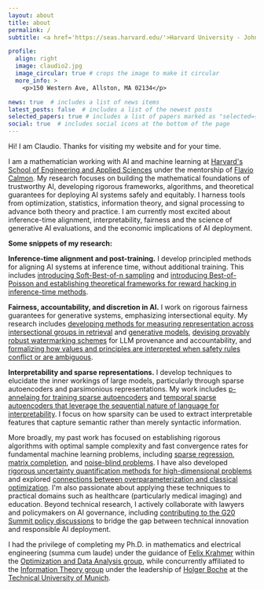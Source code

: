 ```yaml
---
layout: about
title: about
permalink: /
subtitle: <a href='https://seas.harvard.edu/'>Harvard University - John A. Paulson School of Engineering and Applied Sciences</a>.

profile:
  align: right
  image: claudio2.jpg
  image_circular: true # crops the image to make it circular
  more_info: >
    <p>150 Western Ave, Allston, MA 02134</p>

news: true  # includes a list of news items
latest_posts: false  # includes a list of the newest posts
selected_papers: true # includes a list of papers marked as "selected={true}"
social: true  # includes social icons at the bottom of the page
---
```


Hi! I am Claudio. Thanks for visiting my website and for your time. 

I am a mathematician working with AI and machine learning at [Harvard's School of Engineering and Applied Sciences](https://seas.harvard.edu/) under the mentorship of [Flavio Calmon](https://people.seas.harvard.edu/~flavio/). My research focuses on building the mathematical foundations of trustworthy AI, developing rigorous frameworks, algorithms, and theoretical guarantees for deploying AI systems safely and equitably. I harness tools from optimization, statistics, information theory, and signal processing to advance both theory and practice.  I am currently most excited about inference-time alignment, interpretability, fairness and the science of generative AI evaluations, and the economic implications of AI deployment.

**Some snippets of my research:**

**Inference-time alignment and post-training.** I develop principled methods for aligning AI systems at inference time, without additional training. This includes [introducing Soft-Best-of-n sampling](https://arxiv.org/pdf/2506.19248) and [introducing Best-of-Poisson and establishing theoretical frameworks for reward hacking in inference-time methods](https://arxiv.org/pdf/2506.19248).

**Fairness, accountability, and discretion in AI.** I work on rigorous fairness guarantees for generative systems, emphasizing intersectional equity. My research includes [developing methods for measuring representation across intersectional groups in retrieval](https://proceedings.neurips.cc/paper_files/paper/2024/file/d00fcdd0629dabdf515b1e6425a261bb-Paper-Conference.pdf) and [generative models](https://openaccess.thecvf.com/content/CVPR2025/papers/Jung_Multi-Group_Proportional_Representations_for_Text-to-Image_Models_CVPR_2025_paper.pdf), [devising provably robust watermarking schemes](https://arxiv.org/pdf/2506.06409) for LLM provenance and accountability, and [formalizing how values and principles are interpreted when safety rules conflict or are ambiguous](https://arxiv.org/pdf/2502.10441).

**Interpretability and sparse representations.** I develop techniques to elucidate the inner workings of large models, particularly through sparse autoencoders and parsimonious representations. My work includes [p-annelaing for training sparse autoencoders](https://proceedings.neurips.cc/paper_files/paper/2024/file/9736acf007760cc2b47948ae3cf06274-Paper-Conference.pdf) and [temporal sparse autoencoders that leverage the sequential nature of language for interpretability](https://openreview.net/pdf?id=hgPf1ki6dx). I focus on how sparsity can be used to extract interpretable features that capture semantic rather than merely syntactic information.

More broadly, my past work has focused on establishing rigorous algorithms with optimal sample complexity and fast convergence rates for fundamental machine learning problems, including [sparse regression](https://proceedings.neurips.cc/paper_files/paper/2021/file/16bda725ae44af3bb9316f416bd13b1b-Paper.pdf), [matrix completion](http://proceedings.mlr.press/v139/kummerle21a/kummerle21a.pdf), and [noise-blind problems](https://proceedings.mlr.press/v247/mayrink-verdun24a/mayrink-verdun24a.pdf). I have also developed [rigorous uncertainty quantification methods for high-dimensional problems](https://proceedings.neurips.cc/paper_files/paper/2024/file/dd65d612d2ddafd54ef5eceb92f1a754-Paper-Conference.pdf) and explored [connections between overparameterization and classical optimization](https://arxiv.org/pdf/2207.08437). I'm also passionate about applying these techniques to practical domains such as healthcare (particularly medical imaging) and education. Beyond technical research, I actively collaborate with lawyers and policymakers on AI governance, including [contributing to the G20 Summit policy discussions](https://www.t20brasil.org/media/documentos/arquivos/TF05_ST_05_AI_TECHNOLOGIES66cdc9e290631.pdf) to bridge the gap between technical innovation and responsible AI deployment.

I had the privilege of completing my Ph.D. in mathematics and electrical engineering (summa cum laude) under the guidance of [Felix Krahmer](https://www.professoren.tum.de/en/krahmer-felix/) within the [Optimization and Data Analysis group](https://www.math.cit.tum.de/en/math/research/groups/data-science/), while concurrently affiliated to the [Information Theory group](https://www.ce.cit.tum.de/en/lti/home/) under the leadership of [Holger Boche](https://www.professoren.tum.de/en/boche-holger/) at the [Technical University of Munich](www.tum.de).

<!-- Outside the university, you can find me traveling to some off-the-beaten-path places or reading about international politics.--> 

<!--Put your address / P.O. box / other info right below your picture. You can also disable any of these elements by editing `profile` property of the YAML header of your `_pages/about.md`. Edit `_bibliography/papers.bib` and Jekyll will render your [publications page](/al-folio/publications/) automatically.-->

<!--Link to your social media connections, too. This theme is set up to use [Font Awesome icons](http://fortawesome.github.io/Font-Awesome/) and [Academicons](https://jpswalsh.github.io/academicons/), like the ones below. Add your Facebook, Twitter, LinkedIn, Google Scholar, or just disable all of them.-->
